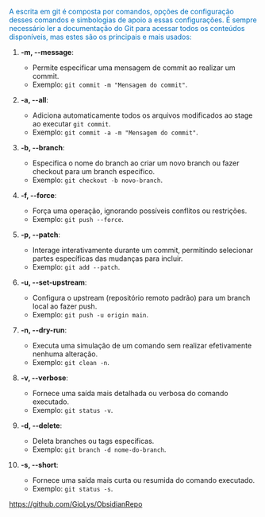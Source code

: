 <span style="color:#0070c0">A escrita em git é composta por comandos, opções de configuração desses comandos e simbologias de apoio a essas configurações. É sempre necessário ler a documentação do Git para acessar todos os conteúdos disponíveis, mas estes são os principais e mais usados:</span>

1. **-m, --message**:
    
    - Permite especificar uma mensagem de commit ao realizar um commit.
    - Exemplo: `git commit -m "Mensagem do commit"`.
    
2. **-a, --all**:
    
    - Adiciona automaticamente todos os arquivos modificados ao stage ao executar `git commit`.
    - Exemplo: `git commit -a -m "Mensagem do commit"`.
    
3. **-b, --branch**:
    
    - Especifica o nome do branch ao criar um novo branch ou fazer checkout para um branch específico.
    - Exemplo: `git checkout -b novo-branch`.
    
4. **-f, --force**:
    
    - Força uma operação, ignorando possíveis conflitos ou restrições.
    - Exemplo: `git push --force`.
    
5. **-p, --patch**:
    
    - Interage interativamente durante um commit, permitindo selecionar partes específicas das mudanças para incluir.
    - Exemplo: `git add --patch`.
    
6. **-u, --set-upstream**:
    
    - Configura o upstream (repositório remoto padrão) para um branch local ao fazer push.
    - Exemplo: `git push -u origin main`.
    
7. **-n, --dry-run**:
    
    - Executa uma simulação de um comando sem realizar efetivamente nenhuma alteração.
    - Exemplo: `git clean -n`.
    
8. **-v, --verbose**:
    
    - Fornece uma saída mais detalhada ou verbosa do comando executado.
    - Exemplo: `git status -v`.
    
9. **-d, --delete**:
    
    - Deleta branches ou tags específicas.
    - Exemplo: `git branch -d nome-do-branch`.
    
10. **-s, --short**:
    
    - Fornece uma saída mais curta ou resumida do comando executado.
    - Exemplo: `git status -s`.

https://github.com/GioLys/ObsidianRepo